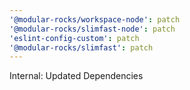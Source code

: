 ```yaml
---
'@modular-rocks/workspace-node': patch
'@modular-rocks/slimfast-node': patch
'eslint-config-custom': patch
'@modular-rocks/slimfast': patch
---
```


Internal: Updated Dependencies
